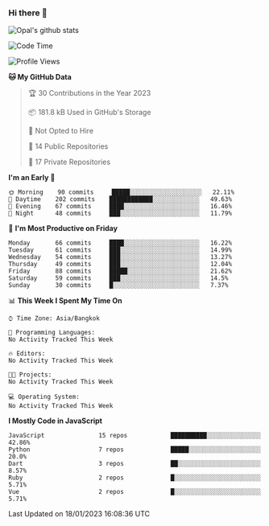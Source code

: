 ### Hi there 👋

![Opal's github stats](https://github-readme-stats.vercel.app/api?username=coolkidneversleep&count_private=true&show_icons=true&theme=radical)


<!--START_SECTION:waka-->
![Code Time](http://img.shields.io/badge/Code%20Time-64%20hrs%2038%20mins-blue)

![Profile Views](http://img.shields.io/badge/Profile%20Views-7-blue)

**🐱 My GitHub Data** 

> 🏆 30 Contributions in the Year 2023
 > 
> 📦 181.8 kB Used in GitHub's Storage 
 > 
> 🚫 Not Opted to Hire
 > 
> 📜 14 Public Repositories 
 > 
> 🔑 17 Private Repositories  
 > 
**I'm an Early 🐤** 

```text
🌞 Morning    90 commits     █████░░░░░░░░░░░░░░░░░░░░   22.11% 
🌆 Daytime    202 commits    ████████████░░░░░░░░░░░░░   49.63% 
🌃 Evening    67 commits     ████░░░░░░░░░░░░░░░░░░░░░   16.46% 
🌙 Night      48 commits     ███░░░░░░░░░░░░░░░░░░░░░░   11.79%

```
📅 **I'm Most Productive on Friday** 

```text
Monday       66 commits     ████░░░░░░░░░░░░░░░░░░░░░   16.22% 
Tuesday      61 commits     ███░░░░░░░░░░░░░░░░░░░░░░   14.99% 
Wednesday    54 commits     ███░░░░░░░░░░░░░░░░░░░░░░   13.27% 
Thursday     49 commits     ███░░░░░░░░░░░░░░░░░░░░░░   12.04% 
Friday       88 commits     █████░░░░░░░░░░░░░░░░░░░░   21.62% 
Saturday     59 commits     ███░░░░░░░░░░░░░░░░░░░░░░   14.5% 
Sunday       30 commits     █░░░░░░░░░░░░░░░░░░░░░░░░   7.37%

```


📊 **This Week I Spent My Time On** 

```text
⌚︎ Time Zone: Asia/Bangkok

💬 Programming Languages: 
No Activity Tracked This Week

🔥 Editors: 
No Activity Tracked This Week

🐱‍💻 Projects: 
No Activity Tracked This Week

💻 Operating System: 
No Activity Tracked This Week

```

**I Mostly Code in JavaScript** 

```text
JavaScript               15 repos            ██████████░░░░░░░░░░░░░░░   42.86% 
Python                   7 repos             █████░░░░░░░░░░░░░░░░░░░░   20.0% 
Dart                     3 repos             ██░░░░░░░░░░░░░░░░░░░░░░░   8.57% 
Ruby                     2 repos             █░░░░░░░░░░░░░░░░░░░░░░░░   5.71% 
Vue                      2 repos             █░░░░░░░░░░░░░░░░░░░░░░░░   5.71%

```



 Last Updated on 18/01/2023 16:08:36 UTC
<!--END_SECTION:waka-->
